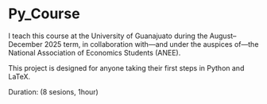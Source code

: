 # Py_Course

I teach this course at the University of Guanajuato during the August–December 2025 term, in collaboration with—and under the auspices of—the National Association of Economics Students (ANEE).

This project is designed for anyone taking their first steps in Python and LaTeX.

Duration: (8 sesions, 1hour)
